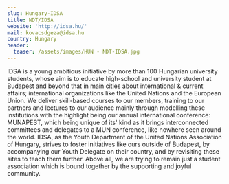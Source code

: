 ```yaml
---
slug: Hungary-IDSA
title: NDT/IDSA
website: 'http://idsa.hu/'
mail: kovacsdgeza@idsa.hu
country: Hungary
header:
  teaser: /assets/images/HUN - NDT-IDSA.jpg
---
```

IDSA is a young ambitious initiative by more than 100 Hungarian university students, whose aim is to educate high-school and university student at Budapest and beyond that in main cities about international & current affairs; international organizations like the United Nations and the European Union. We deliver skill-based courses to our members, training to our partners and lectures to our audience mainly through modelling these institutions with the highlight being our annual international conference: MUNAPEST, which being unique of its' kind as it brings interconnected committees and delegates to a MUN conference, like nowhere seen around the world.
IDSA, as the Youth Department of the United Nations Association of Hungary, strives to foster initiatives like ours outside of Budapest, by accompanying our Youth Delegate on their country, and by revisiting these sites to teach them further. Above all, we are trying to remain just a student association which is bound together by the supporting and joyful community.
